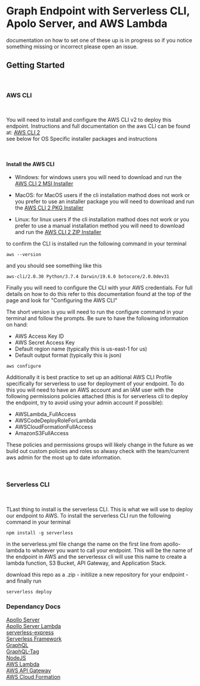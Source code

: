 # Graph Endpoint with Serverless CLI, Apolo Server, and AWS Lambda

documentation on how to set one of these up is in progress so if you notice something missing or incorrect please open an issue.

## Getting Started

<br />

### AWS CLI

<br />

You will need to install and configure the AWS CLI v2 to deploy this endpoint. Instructions and full documentation on the aws CLI can be found at: [AWS CLI 2](https://docs.aws.amazon.com/cli/latest/userguide/cli-chap-configure.html#cli-configure-quickstart-config) </br>
see below for OS Specific installer packages and instructions

<br />

#### Install the AWS CLI

- Windows: for windows users you will need to download and run the
  [AWS CLI 2 MSI Installer](https://awscli.amazonaws.com/AWSCLIV2.msi)

- MacOS: for MacOS users if the cli installation mathod does not work or you prefer to use an installer package you will need to download and run the
  [AWS CLI 2 PKG Installer](https://awscli.amazonaws.com/AWSCLIV2.pkg)

- Linux: for linux users if the cli installation mathod does not work or you prefer to use a manual installation method you will need to download and run the
  [AWS CLI 2 ZIP Installer](https://awscli.amazonaws.com/awscli-exe-linux-x86_64.zip)

to confirm the CLI is installed run the following command in your terminal

```
aws --version
```

and you should see something like this

```
aws-cli/2.0.30 Python/3.7.4 Darwin/19.6.0 botocore/2.0.0dev31
```

Finally you will need to configure the CLI with your AWS credentials. For full details on how to do this refer to this documentation found at the top of the page and look for "Configuring the AWS CLI" </br>

The short version is you will need to run the configure command in your terminal and follow the prompts. Be sure to have the following information on hand:

- AWS Access Key ID
- AWS Secret Access Key
- Default region name (typically this is us-east-1 for us)
- Default output format (typically this is json)

```
aws configure
```

Additionally it is best practice to set up an aditional AWS CLI Profile specifically for serverless to use for deployment of your endpoint. To do this you will need to have an AWS account and an IAM user with the following permissions policies attached (this is for serverless cli to deploy the endpoint, try to avoid using your admin account if possible):

- AWSLambda_FullAccess
- AWSCodeDeployRoleForLambda
- AWSCloudFormationFullAccess
- AmazonS3FullAccess

These policies and permissions groups will likely change in the future as we build out custom policies and roles so alwasy check with the team/current aws admin for the most up to date information.

<br />

### Serverless CLI

<br />

TLast thing to install is the serverless CLI. This is what we will use to deploy our endpoint to AWS. To install the serverless CLI run the following command in your terminal

```
npm install -g serverless
```

in the serverless.yml file change the name on the first line from apollo-lambda to whatever you want to call your endpoint. This will be the name of the endpoint in AWS and the serverlessx cli will use this name to create a lambda function, S3 Bucket, API Gateway, and Application Stack. </br>

download this repo as a .zip - initilize a new repository for your endpoint - and finally run

```
serverless deploy
```

### Dependancy Docs

[Apollo Server](https://www.apollographql.com/docs/apollo-server/)</br>
[Apollo Server Lambda](https://www.apollographql.com/docs/apollo-server/deployment/lambda)</br>
[serverless-express](https://github.com/vendia/serverless-express) </br>
[Serverless Framework](https://www.serverless.com/framework/docs)</br>
[GraphQL](https://graphql.org/learn/)</br>
[GraphQL-Tag](https://github.com/apollographql/graphql-tag#readme)</br>
[NodeJS](https://nodejs.org/en/docs/)</br>
[AWS Lambda](https://docs.aws.amazon.com/lambda/latest/dg/welcome.html)</br>
[AWS API Gateway](https://docs.aws.amazon.com/apigateway/latest/developerguide/welcome.html)</br>
[AWS Cloud Formation](https://docs.aws.amazon.com/AWSCloudFormation/latest/UserGuide/Welcome.html)</br>
